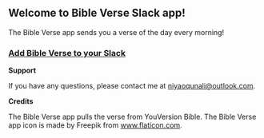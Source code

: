 ## Welcome to Bible Verse Slack app!

The Bible Verse app sends you a verse of the day every morning! 

### [Add Bible Verse to your Slack](https://f8q4i0jol0.execute-api.us-east-1.amazonaws.com/default/RegisterBibleVerseUser)

**Support**

If you have any questions, please contact me at niyaoqunali@outlook.com.

**Credits**

The Bible Verse app pulls the verse from YouVersion Bible. 
The Bible Verse app icon is made by Freepik from www.flaticon.com.
